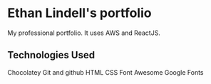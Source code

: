 # Ethan Lindell's portfolio

My professional portfolio. It uses AWS and ReactJS.

## Technologies Used

Chocolatey
Git and github
HTML
CSS
Font Awesome
Google Fonts
